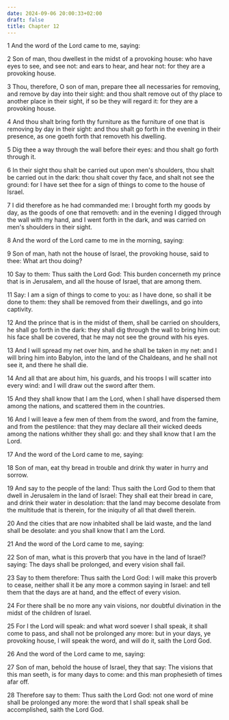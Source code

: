 ```yaml
---
date: 2024-09-06 20:00:33+02:00
draft: false
title: Chapter 12
---
```




1 And the word of the Lord came to me, saying:

2 Son of man, thou dwellest in the midst of a provoking house: who have eyes to see, and see not: and ears to hear, and hear not: for they are a provoking house.

3 Thou, therefore, O son of man, prepare thee all necessaries for removing, and remove by day into their sight: and thou shalt remove out of thy place to another place in their sight, if so be they will regard it: for they are a provoking house.

4 And thou shalt bring forth thy furniture as the furniture of one that is removing by day in their sight: and thou shalt go forth in the evening in their presence, as one goeth forth that removeth his dwelling.

5 Dig thee a way through the wall before their eyes: and thou shalt go forth through it.

6 In their sight thou shalt be carried out upon men's shoulders, thou shalt be carried out in the dark: thou shalt cover thy face, and shalt not see the ground: for I have set thee for a sign of things to come to the house of Israel.

7 I did therefore as he had commanded me: I brought forth my goods by day, as the goods of one that removeth: and in the evening I digged through the wall with my hand, and I went forth in the dark, and was carried on men's shoulders in their sight.

8 And the word of the Lord came to me in the morning, saying:

9 Son of man, hath not the house of Israel, the provoking house, said to thee: What art thou doing?

10 Say to them: Thus saith the Lord God: This burden concerneth my prince that is in Jerusalem, and all the house of Israel, that are among them.

11 Say: I am a sign of things to come to you: as I have done, so shall it be done to them: they shall be removed from their dwellings, and go into captivity.

12 And the prince that is in the midst of them, shall be carried on shoulders, he shall go forth in the dark: they shall dig through the wall to bring him out: his face shall be covered, that he may not see the ground with his eyes.

13 And I will spread my net over him, and he shall be taken in my net: and I will bring him into Babylon, into the land of the Chaldeans, and he shall not see it, and there he shall die.

14 And all that are about him, his guards, and his troops I will scatter into every wind: and I will draw out the sword after them.

15 And they shall know that I am the Lord, when I shall have dispersed them among the nations, and scattered them in the countries.

16 And I will leave a few men of them from the sword, and from the famine, and from the pestilence: that they may declare all their wicked deeds among the nations whither they shall go: and they shall know that I am the Lord.

17 And the word of the Lord came to me, saying:

18 Son of man, eat thy bread in trouble and drink thy water in hurry and sorrow.

19 And say to the people of the land: Thus saith the Lord God to them that dwell in Jerusalem in the land of Israel: They shall eat their bread in care, and drink their water in desolation: that the land may become desolate from the multitude that is therein, for the iniquity of all that dwell therein.

20 And the cities that are now inhabited shall be laid waste, and the land shall be desolate: and you shall know that I am the Lord.

21 And the word of the Lord came to me, saying:

22 Son of man, what is this proverb that you have in the land of Israel? saying: The days shall be prolonged, and every vision shall fail.

23 Say to them therefore: Thus saith the Lord God: I will make this proverb to cease, neither shall it be any more a common saying in Israel: and tell them that the days are at hand, and the effect of every vision.

24 For there shall be no more any vain visions, nor doubtful divination in the midst of the children of Israel.

25 For I the Lord will speak: and what word soever I shall speak, it shall come to pass, and shall not be prolonged any more: but in your days, ye provoking house, I will speak the word, and will do it, saith the Lord God.

26 And the word of the Lord came to me, saying:

27 Son of man, behold the house of Israel, they that say: The visions that this man seeth, is for many days to come: and this man prophesieth of times afar off.

28 Therefore say to them: Thus saith the Lord God: not one word of mine shall be prolonged any more: the word that I shall speak shall be accomplished, saith the Lord God.

